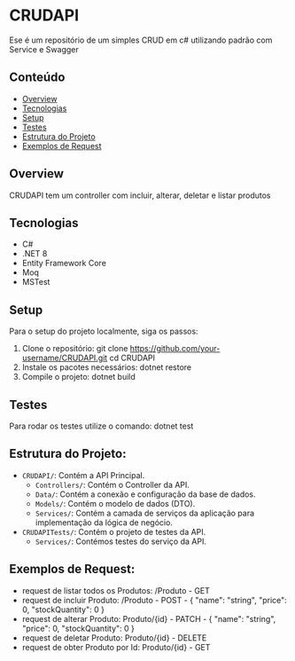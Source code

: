 # CRUDAPI

Ese é um repositório de um simples CRUD em c# utilizando padrão com Service e Swagger

## Conteúdo

- [Overview](#overview)
- [Tecnologias](#tecnologias)
- [Setup](#setup)
- [Testes](#testes)
- [Estrutura do Projeto](#estrutura-do-projeto)
- [Exemplos de Request](#exemplos-de-request)


## Overview

CRUDAPI tem um controller com incluir, alterar, deletar e listar produtos

## Tecnologias

- C#
- .NET 8
- Entity Framework Core
- Moq
- MSTest

## Setup

Para o setup do projeto localmente, siga os passos:

1. Clone o repositório: git clone https://github.com/your-username/CRUDAPI.git
cd CRUDAPI
2. Instale os pacotes necessários:
dotnet restore
3. Compile o projeto:
dotnet build

## Testes

Para rodar os testes utilize o comando:
dotnet test

## Estrutura do Projeto:

- `CRUDAPI/`: Contém a API Principal.
  - `Controllers/`: Contém o Controller da API.
  - `Data/`: Contém a conexão e configuração da base de dados.
  - `Models/`: Contém o modelo de dados (DTO).
  - `Services/`: Contém a camada de serviços da aplicação para implementação da lógica de negócio.
- `CRUDAPITests/`: Contém o projeto de testes da API.
  - `Services/`: Contémos testes do serviço da API.


## Exemplos de Request:

- request de listar todos os Produtos: /Produto - GET
- request de incluir Produto: /Produto - POST -
  {
  "name": "string",
  "price": 0,
  "stockQuantity": 0
}
- request de alterar Produto: Produto/{id} - PATCH -
  {
  "name": "string",
  "price": 0,
  "stockQuantity": 0
}
- request de deletar Produto: Produto/{id} - DELETE
- request de obter Produto por Id: Produto/{id} - GET
